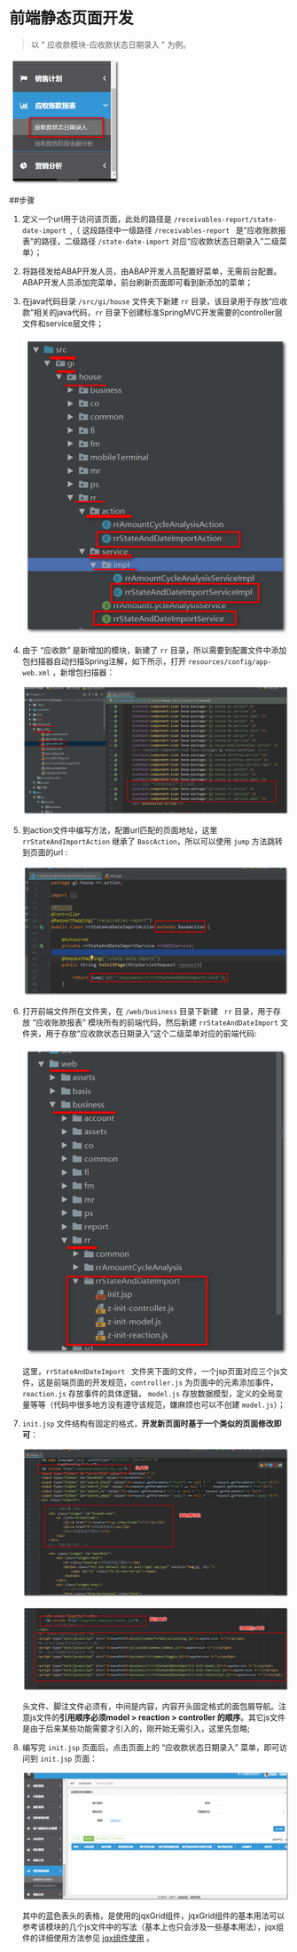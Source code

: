 # 前端静态页面开发

> 以 " 应收款模块-应收款状态日期录入 " 为例。

  ![pic1](../images/createPage-pic1.png)



##步骤

1. 定义一个url用于访问该页面，此处的路径是 `/receivables-report/state-date-import `,（ 这段路径中一级路径 `/receivables-report ` 是“应收账款报表”的路径，二级路径 `/state-date-import` 对应“应收款状态日期录入”二级菜单）；

2. 将路径发给ABAP开发人员，由ABAP开发人员配置好菜单，无需前台配置。ABAP开发人员添加完菜单，前台刷新页面即可看到新添加的菜单；

3. 在java代码目录 `/src/gi/house` 文件夹下新建 `rr` 目录，该目录用于存放“应收款”相关的java代码，`rr` 目录下创建标准SpringMVC开发需要的controller层文件和service层文件；

   ![pic-2](../images/createPage-pic2.png)

4. 由于 “应收款” 是新增加的模块，新建了 `rr` 目录，所以需要到配置文件中添加包扫描器自动扫描Spring注解，如下所示，打开 `resources/config/app-web.xml` ，新增包扫描器： 

      ![pic-3](../images/createPage-pic3.png)

5. 到action文件中编写方法，配置url匹配的页面地址，这里 `rrStateAndImportAction` 继承了 `BascAction`，所以可以使用 `jump` 方法跳转到页面的url :

      ![pic-4](../images/createPage-pic4.png)

6. 打开前端文件所在文件夹，在 `/web/business` 目录下新建 ` rr` 目录，用于存放 “应收账款报表” 模块所有的前端代码，然后新建 `rrStateAndDateImport` 文件夹，用于存放“应收款状态日期录入”这个二级菜单对应的前端代码:

      ![pic-5](../images/createPage-pic5.png)

      这里，`rrStateAndDateImport ` 文件夹下面的文件，一个jsp页面对应三个js文件，这是前端页面的开发规范，`controller.js`  为页面中的元素添加事件，`reaction.js` 存放事件的具体逻辑， `model.js` 存放数据模型，定义的全局变量等等（代码中很多地方没有遵守该规范，嫌麻烦也可以不创建 `model.js`）；

7. `init.jsp` 文件结构有固定的格式，**开发新页面时基于一个类似的页面修改即可**：

      ![pic-6](../images/createPage-pic6.png)

      ![pic-7](../images/createPage-pic7.png)

      头文件、脚注文件必须有，中间是内容，内容开头固定格式的面包屑导航。注意js文件的**引用顺序必须model > reaction > controller 的顺序**。其它js文件是由于后来某些功能需要才引入的，刚开始无需引入，这里先忽略;

8. 编写完 `init.jsp` 页面后，点击页面上的 “应收款状态日期录入” 菜单，即可访问到 `init.jsp` 页面： 

      ![pic-8](../images/createPage-pic8.png)

      其中的蓝色表头的表格，是使用的jqxGrid组件，jqxGrid组件的基本用法可以参考该模块的几个js文件中的写法（基本上也只会涉及一些基本用法），jqx组件的详细使用方法参见 [jqx组件使用](../others/jqx.md) 。 